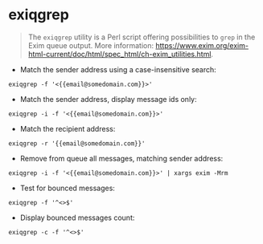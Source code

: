 # exiqgrep

> The `exiqgrep` utility is a Perl script offering possibilities to `grep` in the Exim queue output.
> More information: <https://www.exim.org/exim-html-current/doc/html/spec_html/ch-exim_utilities.html>.

- Match the sender address using a case-insensitive search:

`exiqgrep -f '<{{email@somedomain.com}}>'`

- Match the sender address, display  message ids only:

`exiqgrep -i -f '<{{email@somedomain.com}}>'`

- Match the recipient address:

`exiqgrep -r '{{email@somedomain.com}}'`

- Remove from queue all messages, matching sender address:

`exiqgrep -i -f '<{{email@somedomain.com}}>' | xargs exim -Mrm`

- Test for bounced messages:

`exiqgrep -f '^<>$'`

- Display bounced messages count:

`exiqgrep -c -f '^<>$'`
